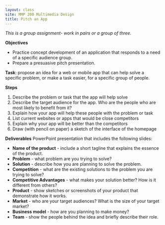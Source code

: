 ```yaml
---
layout: class
site: MMP 200 Multimedia Design
title: Pitch an App
---
```

*This is a group assignment- work in pairs or a group of three.*

**Objectives** 
- Practice concept development of an application that responds to a need of a specific audience group. 
- Prepare a presuasive pitch presentation.

**Task**: propose an idea for a web or mobile app that can help solve a specific problem, or make a task easier, for a specific group of people. 

**Steps**
1. Describe the problem or task that the app will help solve
1. Describe the target audience for the app. Who are the people who are most likely to benefit from it?
1. Explain how your app will help these people with the problem or task
1. List current websites or apps that would be close competitors
1. Explain why your app will be better than the competitors
1. Draw (with pencil on paper) a sketch of the interface of the homepage

**Deliverables** 
PowerPoint presentation that includes the following slides:
- **Name of the product** - include a short tagline that explains the essence of the product.
- **Problem** - what problem are you trying to solve? 
- **Solution** - describe how you are planning to solve the problem.
- **Competition** - what are the existing solutions to the problem you are trying to solve?
- **Competitive Advantages** - what makes your solution better? How is it different from others?
- **Product** - show sketches or screenshots of your product that demonstrate how it works.
- **Market** - who are your target audiences? What is the size of your target market?
- **Business model** - how are you planning to make money? 
- **Team** - show the people behind the idea and briefly describe their role.
